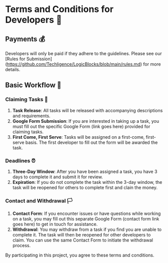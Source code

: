 # Terms and Conditions for Developers 📜

## Payments 💰

Developers will only be paid if they adhere to the guidelines. Please see our [Rules for Submission] (https://github.com/Techligence/LogicBlocks/blob/main/rules.md) for more details.

## Basic Workflow 🌊

### Claiming Tasks 🎯

1. **Task Release**: All tasks will be released with accompanying descriptions and requirements.
2. **Google Form Submission**: If you are interested in taking up a task, you must fill out the specific Google Form (link goes here) provided for claiming tasks.
3. **First Come, First Serve**: Tasks will be assigned on a first-come, first-serve basis. The first developer to fill out the form will be awarded the task.

### Deadlines ⏰

1. **Three-Day Window**: After you have been assigned a task, you have 3 days to complete it and submit it for review.
2. **Expiration**: If you do not complete the task within the 3-day window, the task will be reopened for others to complete first and clain the money.

### Contact and Withdrawal 🏳️

1. **Contact Form**: If you encounter issues or have questions while working on a task, you may fill out this separate Google Form (contact form link goes here) to get in touch for assistance.
2. **Withdrawal**: You may withdraw from a task if you find you are unable to complete it. The task will then be reopened for other developers to claim. You can use the same Contact Form to initiate the withdrawal process.

By participating in this project, you agree to these terms and conditions.
